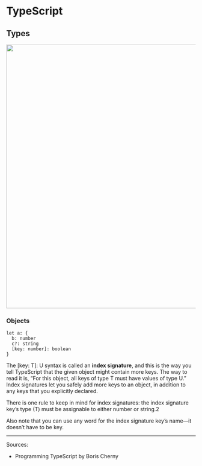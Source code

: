 # TypeScript

## Types


<p align="center">
  <img src="https://github.com/shakespete/react/blob/dev/TS/images/type_hierarchy.png" width="700" height="auto">
</p>

### Objects

```
let a: {
  b: number
  c?: string
  [key: number]: boolean
}
```

The [key: T]: U syntax is called an **index signature**, and this is the way you tell TypeScript that the given object might contain more keys. The way to read it is, “For this object, all keys of type T must have values of type U.” Index signatures let you safely add more keys to an object, in addition to any keys that you explicitly declared.

There is one rule to keep in mind for index signatures: the index signature key’s type (T) must be assignable to either number or string.2

Also note that you can use any word for the index signature key’s name—it doesn’t have to be key.


---
Sources:
- Programming TypeScript by Boris Cherny
